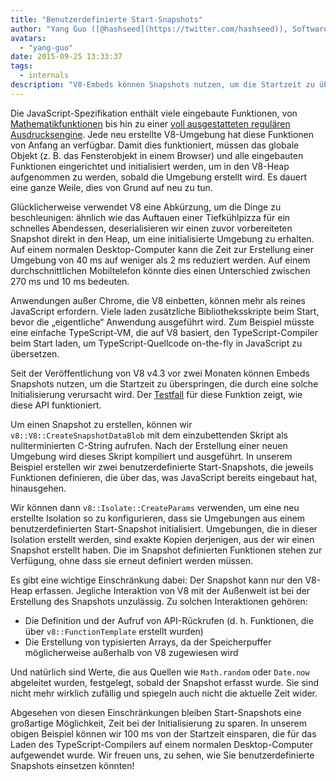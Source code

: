 ```yaml
---
title: "Benutzerdefinierte Start-Snapshots"
author: "Yang Guo ([@hashseed](https://twitter.com/hashseed)), Software Engineer und Lieferant von Motorvorwärmern"
avatars:
  - "yang-guo"
date: 2015-09-25 13:33:37
tags:
  - internals
description: "V8-Embeds können Snapshots nutzen, um die Startzeit zu überspringen, die durch die Initialisierungen von JavaScript-Programmen verursacht wird."
---
```

Die JavaScript-Spezifikation enthält viele eingebaute Funktionen, von [Mathematikfunktionen](https://developer.mozilla.org/en/docs/Web/JavaScript/Reference/Global_Objects/Math) bis hin zu einer [voll ausgestatteten regulären Ausdrucksengine](https://developer.mozilla.org/en/docs/Web/JavaScript/Guide/Regular_Expressions). Jede neu erstellte V8-Umgebung hat diese Funktionen von Anfang an verfügbar. Damit dies funktioniert, müssen das globale Objekt (z. B. das Fensterobjekt in einem Browser) und alle eingebauten Funktionen eingerichtet und initialisiert werden, um in den V8-Heap aufgenommen zu werden, sobald die Umgebung erstellt wird. Es dauert eine ganze Weile, dies von Grund auf neu zu tun.

<!--truncate-->
Glücklicherweise verwendet V8 eine Abkürzung, um die Dinge zu beschleunigen: ähnlich wie das Auftauen einer Tiefkühlpizza für ein schnelles Abendessen, deserialisieren wir einen zuvor vorbereiteten Snapshot direkt in den Heap, um eine initialisierte Umgebung zu erhalten. Auf einem normalen Desktop-Computer kann die Zeit zur Erstellung einer Umgebung von 40 ms auf weniger als 2 ms reduziert werden. Auf einem durchschnittlichen Mobiltelefon könnte dies einen Unterschied zwischen 270 ms und 10 ms bedeuten.

Anwendungen außer Chrome, die V8 einbetten, können mehr als reines JavaScript erfordern. Viele laden zusätzliche Bibliotheksskripte beim Start, bevor die „eigentliche“ Anwendung ausgeführt wird. Zum Beispiel müsste eine einfache TypeScript-VM, die auf V8 basiert, den TypeScript-Compiler beim Start laden, um TypeScript-Quellcode on-the-fly in JavaScript zu übersetzen.

Seit der Veröffentlichung von V8 v4.3 vor zwei Monaten können Embeds Snapshots nutzen, um die Startzeit zu überspringen, die durch eine solche Initialisierung verursacht wird. Der [Testfall](https://chromium.googlesource.com/v8/v8.git/+/4.5.103.9/test/cctest/test-serialize.cc#661) für diese Funktion zeigt, wie diese API funktioniert.

Um einen Snapshot zu erstellen, können wir `v8::V8::CreateSnapshotDataBlob` mit dem einzubettenden Skript als nullterminierten C-String aufrufen. Nach der Erstellung einer neuen Umgebung wird dieses Skript kompiliert und ausgeführt. In unserem Beispiel erstellen wir zwei benutzerdefinierte Start-Snapshots, die jeweils Funktionen definieren, die über das, was JavaScript bereits eingebaut hat, hinausgehen.

Wir können dann `v8::Isolate::CreateParams` verwenden, um eine neu erstellte Isolation so zu konfigurieren, dass sie Umgebungen aus einem benutzerdefinierten Start-Snapshot initialisiert. Umgebungen, die in dieser Isolation erstellt werden, sind exakte Kopien derjenigen, aus der wir einen Snapshot erstellt haben. Die im Snapshot definierten Funktionen stehen zur Verfügung, ohne dass sie erneut definiert werden müssen.

Es gibt eine wichtige Einschränkung dabei: Der Snapshot kann nur den V8-Heap erfassen. Jegliche Interaktion von V8 mit der Außenwelt ist bei der Erstellung des Snapshots unzulässig. Zu solchen Interaktionen gehören:

- Die Definition und der Aufruf von API-Rückrufen (d. h. Funktionen, die über `v8::FunctionTemplate` erstellt wurden)
- Die Erstellung von typisierten Arrays, da der Speicherpuffer möglicherweise außerhalb von V8 zugewiesen wird

Und natürlich sind Werte, die aus Quellen wie `Math.random` oder `Date.now` abgeleitet wurden, festgelegt, sobald der Snapshot erfasst wurde. Sie sind nicht mehr wirklich zufällig und spiegeln auch nicht die aktuelle Zeit wider.

Abgesehen von diesen Einschränkungen bleiben Start-Snapshots eine großartige Möglichkeit, Zeit bei der Initialisierung zu sparen. In unserem obigen Beispiel können wir 100 ms von der Startzeit einsparen, die für das Laden des TypeScript-Compilers auf einem normalen Desktop-Computer aufgewendet wurde. Wir freuen uns, zu sehen, wie Sie benutzerdefinierte Snapshots einsetzen könnten!
